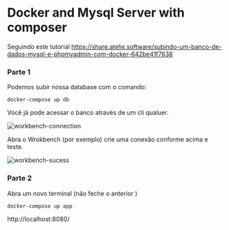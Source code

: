 # Docker and Mysql Server with composer

Seguindo este tutorial https://share.atelie.software/subindo-um-banco-de-dados-mysql-e-phpmyadmin-com-docker-642be41f7638


### Parte 1

Podemos subir nossa database com o comando:

    docker-compose up db

Você já pode acessar o banco através de um cli qualuer.

![workbench-connection](https://user-images.githubusercontent.com/1257048/97791900-517bd580-1bb6-11eb-900f-e73a07356894.png)

Abra o Wrokbench (por exemplo) crie uma conexão conforme acima e teste.

![workbench-sucess](https://user-images.githubusercontent.com/1257048/97791929-8ee06300-1bb6-11eb-8812-8f23f0b67e74.png)


### Parte 2

Abra um novo terminal (não feche o anterior )
    
    docker-compose up app
    
http://localhost:8080/




